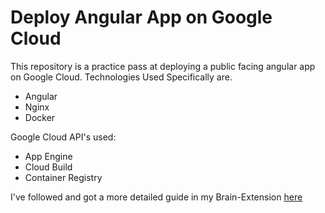 # Deploy Angular App on Google Cloud
This repository is a practice pass at deploying a public facing angular app on Google Cloud.
Technologies Used Specifically are.
- Angular
- Nginx
- Docker

Google Cloud API's used:
- App Engine
- Cloud Build
- Container Registry

I've followed and got a more detailed guide in my Brain-Extension [here](https://github.com/Zack-byte/Brain-Extension/blob/main/Programming/Google%20Cloud/App%20Engine/deploy-angular-app.md)

